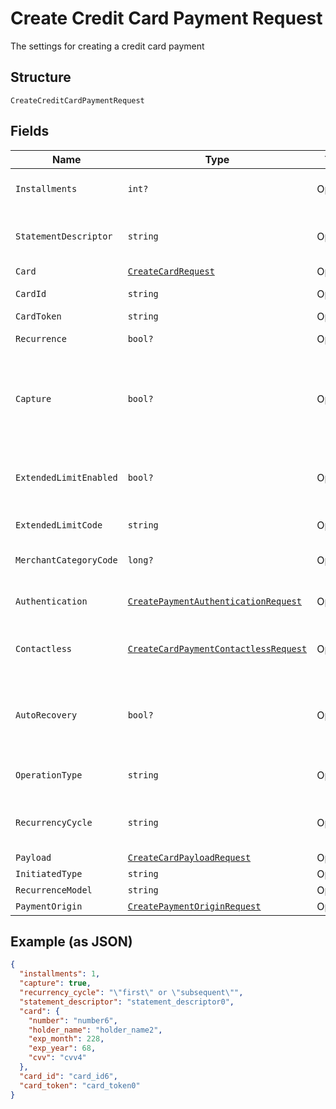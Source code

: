 
# Create Credit Card Payment Request

The settings for creating a credit card payment

## Structure

`CreateCreditCardPaymentRequest`

## Fields

| Name | Type | Tags | Description |
|  --- | --- | --- | --- |
| `Installments` | `int?` | Optional | Number of installments<br>**Default**: `1` |
| `StatementDescriptor` | `string` | Optional | The text that will be shown on the credit card's statement |
| `Card` | [`CreateCardRequest`](../../doc/models/create-card-request.md) | Optional | Credit card data |
| `CardId` | `string` | Optional | The credit card id |
| `CardToken` | `string` | Optional | - |
| `Recurrence` | `bool?` | Optional | Indicates a recurrence |
| `Capture` | `bool?` | Optional | Indicates if the operation should be only authorization or auth and capture.<br>**Default**: `true` |
| `ExtendedLimitEnabled` | `bool?` | Optional | Indicates whether the extended label (private label) is enabled |
| `ExtendedLimitCode` | `string` | Optional | Extended Limit Code |
| `MerchantCategoryCode` | `long?` | Optional | Customer business segment code |
| `Authentication` | [`CreatePaymentAuthenticationRequest`](../../doc/models/create-payment-authentication-request.md) | Optional | The payment authentication request |
| `Contactless` | [`CreateCardPaymentContactlessRequest`](../../doc/models/create-card-payment-contactless-request.md) | Optional | The Credit card payment contactless request |
| `AutoRecovery` | `bool?` | Optional | Indicates whether a particular payment will enter the offline retry flow |
| `OperationType` | `string` | Optional | AuthOnly, AuthAndCapture, PreAuth |
| `RecurrencyCycle` | `string` | Optional | Defines whether the card has been used one or more times. |
| `Payload` | [`CreateCardPayloadRequest`](../../doc/models/create-card-payload-request.md) | Optional | - |
| `InitiatedType` | `string` | Optional | - |
| `RecurrenceModel` | `string` | Optional | - |
| `PaymentOrigin` | [`CreatePaymentOriginRequest`](../../doc/models/create-payment-origin-request.md) | Optional | - |

## Example (as JSON)

```json
{
  "installments": 1,
  "capture": true,
  "recurrency_cycle": "\"first\" or \"subsequent\"",
  "statement_descriptor": "statement_descriptor0",
  "card": {
    "number": "number6",
    "holder_name": "holder_name2",
    "exp_month": 228,
    "exp_year": 68,
    "cvv": "cvv4"
  },
  "card_id": "card_id6",
  "card_token": "card_token0"
}
```

